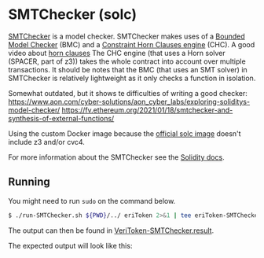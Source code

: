 # SMTChecker (solc)

[SMTChecker](https://docs.soliditylang.org/en/v0.8.17/smtchecker.html) is a model checker. SMTChecker makes uses of a [Bounded Model Checker](https://docs.soliditylang.org/en/v0.8.17/smtchecker.html#model-checking-engines) (BMC) and a [Constraint Horn Clauses engine](https://docs.soliditylang.org/en/v0.8.17/smtchecker.html#constrained-horn-clauses-chc) (CHC). A good video about [horn clauses](https://www.youtube.com/watch?v=hgw59_HBU2A) The CHC engine (that uses a Horn solver (SPACER, part of z3)) takes the whole contract into account over multiple transactions. It should be notes that the BMC (that uses an SMT solver) in SMTChecker is relatively lightweight as it only checks a function in isolation.

Somewhat outdated, but it shows te difficulties of writing a good checker: https://www.aon.com/cyber-solutions/aon_cyber_labs/exploring-soliditys-model-checker/
https://fv.ethereum.org/2021/01/18/smtchecker-and-synthesis-of-external-functions/

Using the custom Docker image because the [official solc image](https://hub.docker.com/r/ethereum/solc) doesn't include z3 and/or cvc4.

For more information about the SMTChecker see the [Solidity docs](https://docs.soliditylang.org/en/v0.8.17/smtchecker.html).

## Running

You might need to run `sudo` on the command below.

```bash
$ ./run-SMTChecker.sh ${PWD}/../ eriToken 2>&1 | tee eriToken-SMTChecker.result
```

The output can then be found in [VeriToken-SMTChecker.result](./eriToken-SMTChecker.result).

The expected output will look like this:
